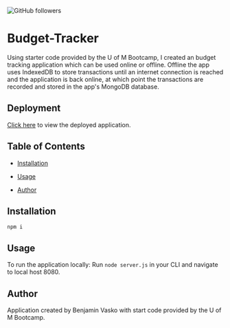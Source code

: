 ![GitHub followers](https://img.shields.io/github/followers/30?label=Follow&style=social) 

# Budget-Tracker

Using starter code provided by the U of M Bootcamp, I created an budget tracking application which can be used online or offline. Offline the app uses IndexedDB to store transactions until an internet connection is reached and the application is back online, at which point the transactions are recorded and stored in the app's MongoDB database.

## Deployment

[Click here](https://budget-tracker-33.herokuapp.com/) to view the deployed application.                

## Table of Contents
                

- [Installation](#installation)

- [Usage](#usage)

- [Author](#author)
                    

## Installation

`npm i`
        

## Usage

To run the application locally:
Run `node server.js` in your CLI and navigate to local host 8080.

## Author

Application created by Benjamin Vasko with start code provided by the U of M Bootcamp.
